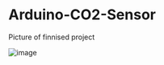 # Arduino-CO2-Sensor


Picture of finnised project

![image](https://github.com/user-attachments/assets/ce5561cd-f6a0-4f07-bb2a-5199d6da9b59)
